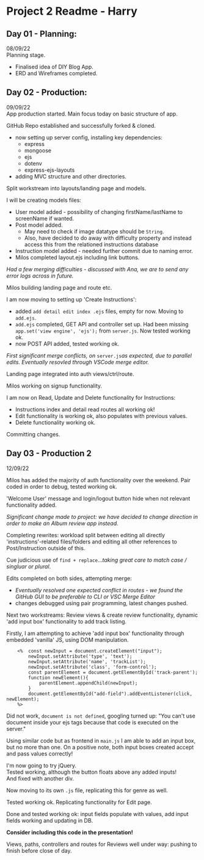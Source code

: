 # Project 2 Readme - Harry      

## Day 01 - Planning:       
08/09/22        
Planning stage.     
- Finalised idea of DIY Blog App.       
- ERD and Wireframes completed.     

## Day 02 - Production:     
09/09/22        
App production started. Main focus today on basic structure of app.    

GitHub Repo established and successfully forked & cloned.              
- now setting up server config, installing key dependencies:        
    - express       
    - mongoose      
    - ejs   
    - dotenv        
    - express-ejs-layouts
- adding MVC structure and other directories.        

Split workstream into layouts/landing page and models.        

I will be creating models files:       
- User model added - possibility of changing firstName/lastName to screenName if wanted.        
- Post model added.      
    - May need to check if image datatype should be `String`.       
    - Also, have decided to do away with difficulty property and instead access this from the relationed instructions database      
- Instruction model added - needed further commit due to naming error.      
- Milos completed layout.ejs including link buttons.        

_Had a few merging difficulties - discussed with Ana, we are to send any error logs across in future._      

Milos building landing page and route etc.      

I am now moving to setting up 'Create Instructions':        
- added `add detail edit index .ejs` files, empty for now. Moving to `add.ejs`.     
- `add.ejs` completed, GET API and controller set up. Had been missing `app.set('view engine', 'ejs');` from `server.js`. Now tested working ok.        
- now POST API added, tested working ok.        

_First significant merge conflicts, on_ `server.js`_as expected, due to parallel edits. Eventually resovled through VSCode merge editor._       

Landing page integrated into auth views/ctrl/route.     

Milos working on signup functionality.      

I am now on Read, Update and Delete functionality for Instructions:         
- Instructions index and detail read routes all working ok!     
- Edit functionality is working ok, also populates with previous values.        
- Delete functionality working ok.      

Committing changes.     

## Day 03 - Production 2        
12/09/22        

Milos has added the majority of auth functionality over the weekend. Pair coded in order to debug, tested working ok.       

'Welcome User' message and login/logout button hide when not relevant functionality added.      

_Significant change made to project: we have decided to change direction in order to make an Album review app instead._     

Completing rewrites: workload split between editing all directly 'instructions'-related files/folders and editing all other references to Post/Instruction outside of this.     

Cue judicious use of `find + replace`..._taking great care to match case / singluar or plural_.     

Edits completed on both sides, attempting merge:        
- _Eventually resolved one expected conflict in routes - we found the GitHub GUI to be preferable to CLI or VSC Merge Editor_       
- changes debugged using pair programming, latest changes pushed.       

Next two workstreams: Review views & create review functionality, dynamic 'add input box' functionality to add track listing.       

Firstly, I am attempting to achieve 'add input box' functionality through embedded 'vanilla' JS, using DOM manipulation.        
```
    <%  const newInput = document.createElement("input");
        newInput.setAttribute('type', 'text');
        newInput.setAttribute('name', 'trackList');
        newInput.setAttribute('class', 'form-control');
        const parentElement = document.getElementById('track-parent');
        function newElement(){
            parentElement.appendChild(newInput);
        }
        document.getElementById("add-field").addEventListener(click, newElement);
    %>
```
Did not work, `document is not defined`, googling turned up: "You can't use document inside your ejs tags because that code is executed on the server."     

Using similar code but as frontend in `main.js` I am able to add an input box, but no more than one. On a positive note, both input boxes created accept and pass values correctly!     

I'm now going to try jQuery.        
Tested working, although the button floats above any added inputs!      
And fixed with another div.     

Now moving to its own `.js` file, replicating this for genre as well.       

Tested working ok. Replicating functionality for Edit page.     

Done and tested working ok: input fields populate with values, add input fields working and updating in DB.     

**Consider including this code in the presentation!**       

Views, paths, controllers and routes for Reviews well under way: pushing to finish before close of day.     


